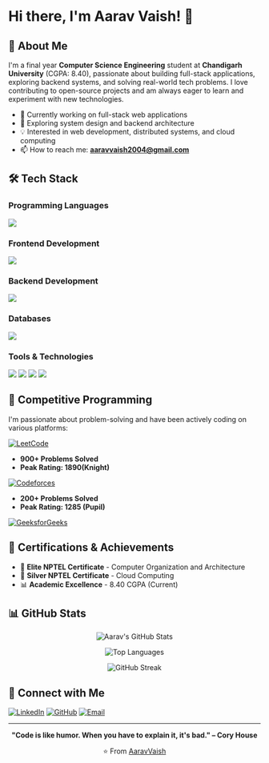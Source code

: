 # Hi there, I'm Aarav Vaish! 👋

## 🚀 About Me

I'm a final year **Computer Science Engineering** student at **Chandigarh University** (CGPA: 8.40), passionate about building full-stack applications, exploring backend systems, and solving real-world tech problems. I love contributing to open-source projects and am always eager to learn and experiment with new technologies.

- 🔭 Currently working on full-stack web applications
- 🌱 Exploring system design and backend architecture
- 💡 Interested in web development, distributed systems, and cloud computing
- 📫 How to reach me: **aaravvaish2004@gmail.com**

## 🛠️ Tech Stack
### Programming Languages  
  <img src="https://skillicons.dev/icons?i=c,cpp,js,mysql" />

### Frontend Development  
  <img src="https://skillicons.dev/icons?i=react,html,css,tailwind" />

### Backend Development  
  <img src="https://skillicons.dev/icons?i=nodejs,express" />

### Databases  
  <img src="https://skillicons.dev/icons?i=mongodb,postgresql" />

### Tools & Technologies  
  <img src="https://img.shields.io/badge/Git-F05032?style=for-the-badge&logo=git&logoColor=white" />
  <img src="https://img.shields.io/badge/GitHub-181717?style=for-the-badge&logo=github&logoColor=white" />
  <img src="https://img.shields.io/badge/Socket.io-010101?style=for-the-badge&logo=socket.io&logoColor=white" />
  <img src="https://img.shields.io/badge/JWT-000000?style=for-the-badge&logo=jsonwebtokens&logoColor=white" />


## 🎯 Competitive Programming

I'm passionate about problem-solving and have been actively coding on various platforms:

[![LeetCode](https://img.shields.io/badge/LeetCode-FFA116?style=for-the-badge&logo=leetcode&logoColor=black)](https://leetcode.com/AaravVaish)
- **900+ Problems Solved**
- **Peak Rating: 1890(Knight)**

[![Codeforces](https://img.shields.io/badge/Codeforces-1F8ACB?style=for-the-badge&logo=codeforces&logoColor=white)](https://codeforces.com/profile/AaravVaish)
- **200+ Problems Solved**
- **Peak Rating: 1285 (Pupil)**

[![GeeksforGeeks](https://img.shields.io/badge/GeeksforGeeks-298D46?style=for-the-badge&logo=geeksforgeeks&logoColor=white)](https://auth.geeksforgeeks.org/user/AaravVaish)

## 🏅 Certifications & Achievements

- 🥇 **Elite NPTEL Certificate** - Computer Organization and Architecture
- 🥈 **Silver NPTEL Certificate** - Cloud Computing
- 📊 **Academic Excellence** - 8.40 CGPA (Current)


## 📊 GitHub Stats

<div align="center">
  
![Aarav's GitHub Stats](https://github-readme-stats.vercel.app/api?username=Aarav11-vaish&show_icons=true&theme=radical)

![Top Languages](https://github-readme-stats.vercel.app/api/top-langs/?username=Aarav11-vaish&layout=compact&theme=radical)

![GitHub Streak](https://github-readme-streak-stats.herokuapp.com/?user=Aarav11-vaish&theme=radical)

</div>

## 🤝 Connect with Me

[![LinkedIn](https://img.shields.io/badge/LinkedIn-0077B5?style=for-the-badge&logo=linkedin&logoColor=white)](https://linkedin.com/in/AaravVaish)
[![GitHub](https://img.shields.io/badge/GitHub-100000?style=for-the-badge&logo=github&logoColor=white)](https://github.com/AaravVaish)
[![Email](https://img.shields.io/badge/Email-D14836?style=for-the-badge&logo=gmail&logoColor=white)](mailto:aaravvaish2004@gmail.com)

---

<div align="center">
  
**"Code is like humor. When you have to explain it, it's bad." – Cory House**

⭐️ From [AaravVaish](https://github.com/AaravVaish)

</div>
